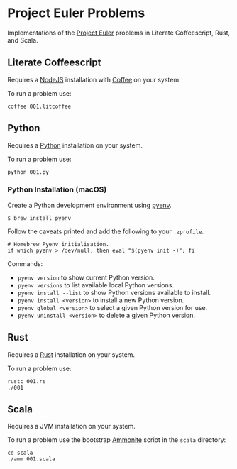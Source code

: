 Project Euler Problems
======================
Implementations of the [Project Euler] problems in Literate Coffeescript, Rust,
and Scala.


Literate Coffeescript
---------------------
Requires a [NodeJS] installation with [Coffee] on your system.

To run a problem use:

    coffee 001.litcoffee


Python
------
Requires a [Python] installation on your system.

To run a problem use:

    python 001.py

### Python Installation (macOS)
Create a Python development environment using [pyenv].

    $ brew install pyenv

[pyenv]: https://github.com/pyenv/pyenv

Follow the caveats printed and add the following to your `.zprofile`.

    # Homebrew Pyenv initialisation.
    if which pyenv > /dev/null; then eval "$(pyenv init -)"; fi

Commands:

* `pyenv version` to show current Python version.
* `pyenv versions` to list available local Python versions.
* `pyenv install --list` to show Python versions available to install.
* `pyenv install <version>` to install a new Python version.
* `pyenv global <version>` to select a given Python version for use.
* `pyenv uninstall <version>` to delete a given Python version.


Rust
----
Requires a [Rust] installation on your system.

To run a problem use:

    rustc 001.rs
    ./001


Scala
-----
Requires a JVM installation on your system.

To run a problem use the bootstrap [Ammonite] script in the `scala` directory:

    cd scala
    ./amm 001.scala


[Project Euler]: https://projecteuler.net
[NodeJS]: https://nodejs.org
[Coffee]: https://coffeescript.org
[Python]: https://python.org
[Ammonite]: https://ammonite.io
[Rust]: https://www.rust-lang.org
